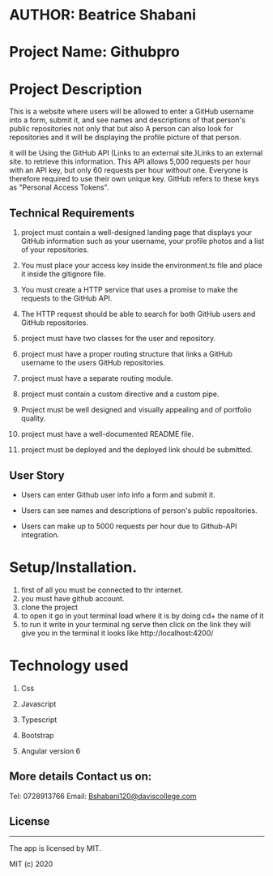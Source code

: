 # AUTHOR: Beatrice Shabani
# Project Name: Githubpro

# Project Description

 This is a website where users will be allowed to  enter a GitHub username into a form, submit it, and see names and descriptions of that person's public repositories not only that but also A person can also look for repositories and it will be displaying the profile picture of that person.

 it will be Using  the GitHub API (Links to an external site.)Links to an external site. to retrieve this information. This API allows 5,000 requests per hour with an API key, but only 60 requests per hour _without_ one. Everyone is therefore required to use their own unique key. GitHub refers to these keys as "Personal Access Tokens".

## Technical Requirements
1.  project must contain a well-designed landing page that displays your GitHub information such as your username, your profile photos and a list of your repositories.

2. You must place your access key inside the environment.ts file and place it inside the gitignore file.
3. You must create a HTTP service that uses a promise to make the requests to the GitHub API.
4. The HTTP request should be able to search for both GitHub users and GitHub repositories.
5. project must have two classes for the user and repository.
6.  project must have a proper routing structure that links a GitHub username to the users GitHub repositories.
7.  project must have a separate routing module.
8.  project must contain a custom directive and a custom pipe.
9.  Project must be well designed and visually appealing and of portfolio quality.
10.  project must have a well-documented README file.
11.  project must be deployed and the deployed link should be submitted.



## User Story

- Users can enter Github user info info a form and submit it.

- Users can see names and descriptions of person's public repositories.

- Users can make up to 5000 requests per hour due to Github-API integration.


# Setup/Installation.
1. first of all you must be connected to thr internet.
2. you must have github account.
3. clone the project
4. to open it go in yout terminal load where it is by doing cd+ the name of it
5. to run it write in your terminal ng serve then click on the link they will give you in the terminal it looks like http://localhost:4200/



# Technology used

1. Css

2. Javascript

3. Typescript

4. Bootstrap

5. Angular version 6


## More details Contact us on:

Tel: 0728913766
Email: Bshabani120@daviscollege.com


## License
---

The app is licensed by MIT.

MIT (c) 2020